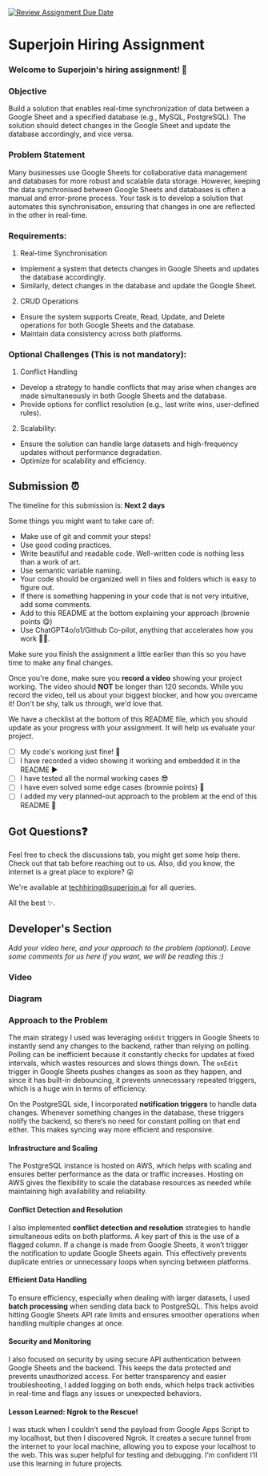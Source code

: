 [![Review Assignment Due Date](https://classroom.github.com/assets/deadline-readme-button-22041afd0340ce965d47ae6ef1cefeee28c7c493a6346c4f15d667ab976d596c.svg)](https://classroom.github.com/a/e0mOS4g_)
# Superjoin Hiring Assignment

### Welcome to Superjoin's hiring assignment! 🚀

### Objective
Build a solution that enables real-time synchronization of data between a Google Sheet and a specified database (e.g., MySQL, PostgreSQL). The solution should detect changes in the Google Sheet and update the database accordingly, and vice versa.

### Problem Statement
Many businesses use Google Sheets for collaborative data management and databases for more robust and scalable data storage. However, keeping the data synchronised between Google Sheets and databases is often a manual and error-prone process. Your task is to develop a solution that automates this synchronisation, ensuring that changes in one are reflected in the other in real-time.

### Requirements:
1. Real-time Synchronisation
  - Implement a system that detects changes in Google Sheets and updates the database accordingly.
   - Similarly, detect changes in the database and update the Google Sheet.
  2.	CRUD Operations
   - Ensure the system supports Create, Read, Update, and Delete operations for both Google Sheets and the database.
   - Maintain data consistency across both platforms.
   
### Optional Challenges (This is not mandatory):
1. Conflict Handling
- Develop a strategy to handle conflicts that may arise when changes are made simultaneously in both Google Sheets and the database.
- Provide options for conflict resolution (e.g., last write wins, user-defined rules).
    
2. Scalability: 	
- Ensure the solution can handle large datasets and high-frequency updates without performance degradation.
- Optimize for scalability and efficiency.

## Submission ⏰
The timeline for this submission is: **Next 2 days**

Some things you might want to take care of:
- Make use of git and commit your steps!
- Use good coding practices.
- Write beautiful and readable code. Well-written code is nothing less than a work of art.
- Use semantic variable naming.
- Your code should be organized well in files and folders which is easy to figure out.
- If there is something happening in your code that is not very intuitive, add some comments.
- Add to this README at the bottom explaining your approach (brownie points 😋)
- Use ChatGPT4o/o1/Github Co-pilot, anything that accelerates how you work 💪🏽. 

Make sure you finish the assignment a little earlier than this so you have time to make any final changes.

Once you're done, make sure you **record a video** showing your project working. The video should **NOT** be longer than 120 seconds. While you record the video, tell us about your biggest blocker, and how you overcame it! Don't be shy, talk us through, we'd love that.

We have a checklist at the bottom of this README file, which you should update as your progress with your assignment. It will help us evaluate your project.

- [ ] My code's working just fine! 🥳
- [ ] I have recorded a video showing it working and embedded it in the README ▶️
- [ ] I have tested all the normal working cases 😎
- [ ] I have even solved some edge cases (brownie points) 💪
- [ ] I added my very planned-out approach to the problem at the end of this README 📜

## Got Questions❓
Feel free to check the discussions tab, you might get some help there. Check out that tab before reaching out to us. Also, did you know, the internet is a great place to explore? 😛

We're available at techhiring@superjoin.ai for all queries. 

All the best ✨.

## Developer's Section
*Add your video here, and your approach to the problem (optional). Leave some comments for us here if you want, we will be reading this :)*

### Video 

### Diagram 

### Approach to the Problem

The main strategy I used was leveraging `onEdit` triggers in Google Sheets to instantly send any changes to the backend, rather than relying on polling. Polling can be inefficient because it constantly checks for updates at fixed intervals, which wastes resources and slows things down. The `onEdit` trigger in Google Sheets pushes changes as soon as they happen, and since it has built-in debouncing, it prevents unnecessary repeated triggers, which is a huge win in terms of efficiency.

On the PostgreSQL side, I incorporated **notification triggers** to handle data changes. Whenever something changes in the database, these triggers notify the backend, so there’s no need for constant polling on that end either. This makes syncing way more efficient and responsive.

#### Infrastructure and Scaling
The PostgreSQL instance is hosted on AWS, which helps with scaling and ensures better performance as the data or traffic increases. Hosting on AWS gives the flexibility to scale the database resources as needed while maintaining high availability and reliability.

#### Conflict Detection and Resolution
I also implemented **conflict detection and resolution** strategies to handle simultaneous edits on both platforms. A key part of this is the use of a flagged column. If a change is made from Google Sheets, it won’t trigger the notification to update Google Sheets again. This effectively prevents duplicate entries or unnecessary loops when syncing between platforms.

#### Efficient Data Handling
To ensure efficiency, especially when dealing with larger datasets, I used **batch processing** when sending data back to PostgreSQL. This helps avoid hitting Google Sheets API rate limits and ensures smoother operations when handling multiple changes at once.

#### Security and Monitoring
I also focused on security by using secure API authentication between Google Sheets and the backend. This keeps the data protected and prevents unauthorized access. For better transparency and easier troubleshooting, I added logging on both ends, which helps track activities in real-time and flags any issues or unexpected behaviors.

#### Lesson Learned: Ngrok to the Rescue!
I was stuck when I couldn't send the payload from Google Apps Script to my localhost, but then I discovered Ngrok. It creates a secure tunnel from the internet to your local machine, allowing you to expose your localhost to the web. This was super helpful for testing and debugging. I’m confident I’ll use this learning in future projects.